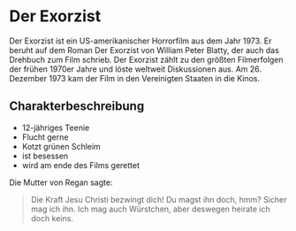 # Der Exorzist

Der Exorzist ist ein US-amerikanischer Horrorfilm aus dem Jahr 1973. Er beruht auf dem Roman Der Exorzist von William Peter Blatty, der auch das Drehbuch zum Film schrieb. Der Exorzist zählt zu den größten Filmerfolgen der frühen 1970er Jahre und löste weltweit Diskussionen aus. Am 26. Dezember 1973 kam der Film in den Vereinigten Staaten in die Kinos.

## Charakterbeschreibung
* 12-jähriges Teenie
* Flucht gerne
* Kotzt grünen Schleim
* ist besessen
* wird am ende des Films gerettet

Die Mutter von Regan sagte:
> Die Kraft Jesu Christi bezwingt dich!
> Du magst ihn doch, hmm?
> Sicher mag ich ihn. Ich mag auch Würstchen, aber deswegen heirate ich doch keins.